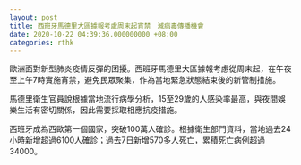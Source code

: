 ```yaml
---
layout: post
title: 西班牙馬德里大區據報考慮周末起宵禁　減病毒傳播機會
date: 2020-10-22 04:39:36.000000000 +08:00
categories: rthk
---
```


歐洲面對新型肺炎疫情反彈的困擾。西班牙馬德里大區據報考慮從周末起，在午夜至上午7時實施宵禁，避免民眾聚集，作為當地緊急狀態結束後的新管制措施。

馬德里衛生官員說根據當地流行病學分析，15至29歲的人感染率最高，與夜間娛樂生活有密切關係，因此需要採取相應抗疫措施。

西班牙成為西歐第一個國家，突破100萬人確診。根據衛生部門資料，當地過去24小時新增超過6100人確診；過去7日新增570多人死亡，累積死亡病例超過34000。
